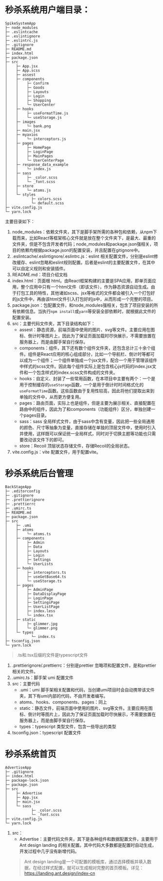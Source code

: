 # 秒杀系统用户端目录：

```
SpikeSystemApp
├─ node_modules
├─ .eslintcache
├─ .eslintignore
├─ .eslintrc.js
├─ .gitignore
├─ README.md
├─ index.html
├─ package.json
├─ src
│    ├─ App.jsx
│    ├─ App.scss
│    ├─ assest
│    ├─ components
│    │    ├─ Confirm
│    │    ├─ Goods
│    │    ├─ Layouts
│    │    ├─ Login
│    │    ├─ Shopping
│    │    └─ UserCenter
│    ├─ hooks
│    │    ├─ useFormatTime.js
│    │    └─ useStorage.js
│    ├─ images
│    │    └─ bank.png
│    ├─ main.jsx
│    ├─ myaxios
│    │    └─ interceptors.js
│    ├─ pages
│    │    ├─ HomePage
│    │    ├─ LoginPage
│    │    ├─ MainPages
│    │    └─ UserCenterPage
│    ├─ response_data_example
│    │    └─ index.js
│    ├─ sass
│    │    ├─ _color.scss
│    │    └─ _font.scss
│    ├─ store
│    │    └─ atoms.js
│    └─ styles
│           ├─ colors.scss
│           └─ default.scss
├─ vite.config.js
└─ yarn.lock
```

主要目录如下：

1. node_modules：依赖文件夹，其下是脚手架所需的各种包和依赖，从npm下载而来，比如React等框架核心文件就是放在整个文件夹下，是最大、最重的文件夹，但是不包含开发者代码；node_modules和package.json强相关，项目的依赖均根据package.json的配置安装，并且配置在gitignore中。
2. .eslintcache/.eslintignore/.eslintrc.js：eslint 相关配置文件，分别是eslint修改缓存、eslint忽略和eslint规则配置。后者是eslint的主要配置文件，在其中可以自定义规则和安装插件。
3. README.md：项目介绍文档
4. index.html：页面根 html。由React框架构建的主要是SPA应用，即单页面应用，整个应用中只有一个html文件（即该文件），作为静态资源自动生成。由于打包工具的特性，其他诸如scss、jsx等格式的文件都会被引入一个打包好的js文件中，再由该html文件引入打包好的js中，从而形成一个完整的项目。
5. package.json：包配置文件，和node_modules强相关，包含了项目安装的所有依赖信息。当执行`npm install`或`yarn`等安装全部依赖时，就根据此文件的配置安装。
6. src：主要代码文件夹，其下目录结构如下：
   - assest：静态资源，前端页面中使用的图片、svg等文件。主要应用在图标、倒计时等图片上，因此为了保证页面加载时尽快展示，不需要放置在服务器上，而是由脚手架自行保存。
   - components：组件，其下还有数个组件文件夹，还包含总计三十余个组件。组件是React应用的核心组成部分，比如一个导航栏、倒计时等都可以成为一个组件；一个组件单独成一个jsx文件，配合一个用于管理该组件中样式的scss文件。因此每个组件实际上是包含核心js代码的index.jsx文件和一个包含样式的index.scss文件构成的文件夹。
   - hooks：自定义、封装了一些常用函数，在本项目中主要有两个：一个是用于控制缓存的`useStorage`函数，一个是用于倒计时时间格式化的`useFormatTime`函数。这些函数由于复用性较高，因此将他们提取出来到单独的文件中，从而更方便复用。
   - pages：路由页面，实际上也是组件，但是主要为展示相关、直接配置在路由中的组件，因此为了和components（功能组件）区分，单独创建一个pages目录。
   - sass：sass 全局样式文件，由于sass中含有变量，因此把一些全局通用的颜色、尺寸等抽象为变量，直接存储在单独的顶层文件中，使用时引入并使用，这样既可以保证统一全局样式，同时对于切换主题等功能也只需要改动该文件下的即可。
   - store：Recoil 顶层状态存储文件，存储Recoil的全局状态。
7. vite.config.js：vite 配置文件，用于配置vite。

# 秒杀系统后台管理

```
BackStageApp
├─ .editorconfig
├─ .gitignore
├─ .prettierignore
├─ .prettierrc
├─ .umirc.ts
├─ README.md
├─ package.json
├─ src
│    ├─ .umi
│    ├─ atoms
│    │    └─ atoms.ts
│    ├─ components
│    │    ├─ Admin
│    │    ├─ Data
│    │    ├─ Layouts
│    │    ├─ Login
│    │    ├─ Settings
│    │    └─ UserLists
│    ├─ hooks
│    │    ├─ interceptors.ts
│    │    ├─ useGetBase64.ts
│    │    └─ useStorage.ts
│    ├─ pages
│    │    ├─ AdminPage
│    │    ├─ DataDisplayPage
│    │    ├─ LoginPage
│    │    ├─ SettingsPage
│    │    ├─ UserListPage
│    │    ├─ index.less
│    │    └─ index.tsx
│    ├─ static
│    │    ├─ glimmer.jpg
│    │    └─ glimmer.png
│    └─ types
│           └─ index.ts
├─ tsconfig.json
└─ yarn.lock
```

> .ts和.tsx后缀的文件是typescript文件

1. .prettierignore/.prettierrc：分别是prettier 忽略项和配置文件，是和prettier相关的文件。
2. .umirc.ts：脚手架 umi 配置文件
3. src：主要代码
   - .umi：umi 脚手架相关配置和代码，当创建umi项目时会自动携带该文件夹，其下有umi内部的代码，不由开发者编写。
   - atoms、hooks、components、pages：同上
   - static：静态文件，前端页面中使用的图片、svg等文件。主要应用在图标、倒计时等图片上，因此为了保证页面加载时尽快展示，不需要放置在服务器上，而是由脚手架自行保存。
   - types：typescript 类型文件，包含一些导出的类型
4. tsconfig.json：typescript 配置文件

# 秒杀系统首页

```
AdvertiseApp
├─ .gitignore
├─ index.html
├─ package-lock.json
├─ package.json
├─ src
│    ├─ Advertise
│    ├─ App.jsx
│    ├─ main.jsx
│    └─ sass
│           ├─ _color.scss
│           └─ _font.scss
├─ vite.config.js
└─ yarn.lock
```

1. src：
   - Advertise：主要代码文件夹，其下是各种组件和数据配置文件，主要用于 Ant design landing 的相关配置。其中代码大多数都是配置时自动生成，开发过程中几乎没有新增代码。
   > Ant design landing是一个可配置的模板库，通过选择模板并填入数据，在经过样式配置，就可以生成相对完整的首页模板。详见：https://landing.ant.design/index-cn

